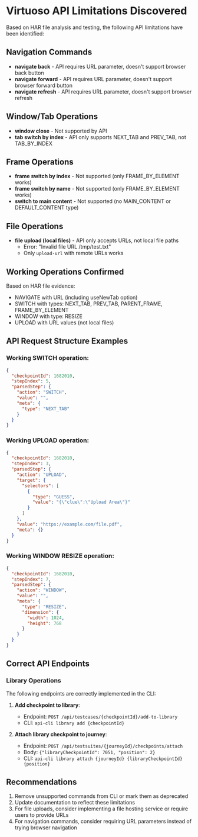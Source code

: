 # Virtuoso API Limitations Discovered

Based on HAR file analysis and testing, the following API limitations have been identified:

## Navigation Commands

- **navigate back** - API requires URL parameter, doesn't support browser back button
- **navigate forward** - API requires URL parameter, doesn't support browser forward button
- **navigate refresh** - API requires URL parameter, doesn't support browser refresh

## Window/Tab Operations

- **window close** - Not supported by API
- **tab switch by index** - API only supports NEXT_TAB and PREV_TAB, not TAB_BY_INDEX

## Frame Operations

- **frame switch by index** - Not supported (only FRAME_BY_ELEMENT works)
- **frame switch by name** - Not supported (only FRAME_BY_ELEMENT works)
- **switch to main content** - Not supported (no MAIN_CONTENT or DEFAULT_CONTENT type)

## File Operations

- **file upload (local files)** - API only accepts URLs, not local file paths
  - Error: "Invalid file URL /tmp/test.txt"
  - Only `upload-url` with remote URLs works

## Working Operations Confirmed

Based on HAR file evidence:

- NAVIGATE with URL (including useNewTab option)
- SWITCH with types: NEXT_TAB, PREV_TAB, PARENT_FRAME, FRAME_BY_ELEMENT
- WINDOW with type: RESIZE
- UPLOAD with URL values (not local files)

## API Request Structure Examples

### Working SWITCH operation:

```json
{
  "checkpointId": 1682010,
  "stepIndex": 5,
  "parsedStep": {
    "action": "SWITCH",
    "value": "",
    "meta": {
      "type": "NEXT_TAB"
    }
  }
}
```

### Working UPLOAD operation:

```json
{
  "checkpointId": 1682010,
  "stepIndex": 3,
  "parsedStep": {
    "action": "UPLOAD",
    "target": {
      "selectors": [
        {
          "type": "GUESS",
          "value": "{\"clue\":\"Upload Area\"}"
        }
      ]
    },
    "value": "https://example.com/file.pdf",
    "meta": {}
  }
}
```

### Working WINDOW RESIZE operation:

```json
{
  "checkpointId": 1682010,
  "stepIndex": 7,
  "parsedStep": {
    "action": "WINDOW",
    "value": "",
    "meta": {
      "type": "RESIZE",
      "dimension": {
        "width": 1024,
        "height": 768
      }
    }
  }
}
```

## Correct API Endpoints

### Library Operations

The following endpoints are correctly implemented in the CLI:

1. **Add checkpoint to library**:

   - Endpoint: `POST /api/testcases/{checkpointId}/add-to-library`
   - CLI: `api-cli library add {checkpointId}`

2. **Attach library checkpoint to journey**:
   - Endpoint: `POST /api/testsuites/{journeyId}/checkpoints/attach`
   - Body: `{"libraryCheckpointId": 7051, "position": 2}`
   - CLI: `api-cli library attach {journeyId} {libraryCheckpointId} {position}`

## Recommendations

1. Remove unsupported commands from CLI or mark them as deprecated
2. Update documentation to reflect these limitations
3. For file uploads, consider implementing a file hosting service or require users to provide URLs
4. For navigation commands, consider requiring URL parameters instead of trying browser navigation
